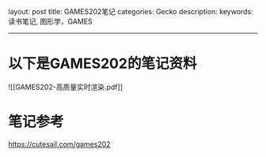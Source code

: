 layout: post
title:  GAMES202笔记
categories: Gecko
description: 
keywords: 读书笔记, 图形学，GAMES 

---





# 以下是GAMES202的笔记资料



![[GAMES202-高质量实时渲染.pdf]]



 # 笔记参考

https://cutesail.com/games202
